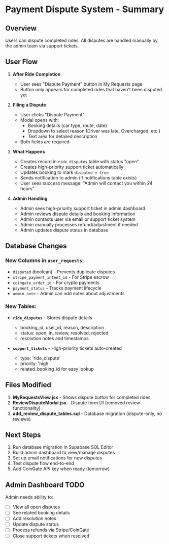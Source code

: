 # Payment Dispute System - Summary

## Overview
Users can dispute completed rides. All disputes are handled manually by the admin team via support tickets.

## User Flow

1. **After Ride Completion**
   - User sees "Dispute Payment" button in My Requests page
   - Button only appears for completed rides that haven't been disputed yet

2. **Filing a Dispute**
   - User clicks "Dispute Payment"
   - Modal opens with:
     - Booking details (car type, route, date)
     - Dropdown to select reason (Driver was late, Overcharged, etc.)
     - Text area for detailed description
   - Both fields are required

3. **What Happens**
   - Creates record in `ride_disputes` table with status "open"
   - Creates high-priority support ticket automatically
   - Updates booking to mark `disputed = true`
   - Sends notification to admin (if notifications table exists)
   - User sees success message: "Admin will contact you within 24 hours"

4. **Admin Handling**
   - Admin sees high-priority support ticket in admin dashboard
   - Admin reviews dispute details and booking information
   - Admin contacts user via email or support ticket system
   - Admin manually processes refund/adjustment if needed
   - Admin updates dispute status in database

## Database Changes

### New Columns in `user_requests`:
- `disputed` (boolean) - Prevents duplicate disputes
- `stripe_payment_intent_id` - For Stripe escrow
- `coingate_order_id` - For crypto payments
- `payment_status` - Tracks payment lifecycle
- `admin_note` - Admin can add notes about adjustments

### New Tables:
- **`ride_disputes`** - Stores dispute details
  - booking_id, user_id, reason, description
  - status: open, in_review, resolved, rejected
  - resolution notes and timestamps

- **`support_tickets`** - High-priority tickets auto-created
  - type: 'ride_dispute'
  - priority: 'high'
  - related_booking_id for easy lookup

## Files Modified

1. **MyRequestsView.jsx** - Shows dispute button for completed rides
2. **ReviewDisputeModal.jsx** - Dispute form UI (removed review functionality)
3. **add_review_dispute_tables.sql** - Database migration (dispute-only, no reviews)

## Next Steps

1. Run database migration in Supabase SQL Editor
2. Build admin dashboard to view/manage disputes
3. Set up email notifications for new disputes
4. Test dispute flow end-to-end
5. Add CoinGate API key when ready (tomorrow)

## Admin Dashboard TODO

Admin needs ability to:
- [ ] View all open disputes
- [ ] See related booking details
- [ ] Add resolution notes
- [ ] Update dispute status
- [ ] Process refunds via Stripe/CoinGate
- [ ] Close support tickets when resolved
